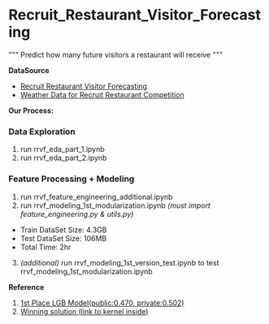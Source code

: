 # Recruit_Restaurant_Visitor_Forecasting
"""
Predict how many future visitors a restaurant will receive
"""

**DataSource**
- [Recruit Restaurant Visitor Forecasting](https://www.kaggle.com/c/recruit-restaurant-visitor-forecasting/overview)
- [Weather Data for Recruit Restaurant Competition](https://www.kaggle.com/huntermcgushion/rrv-weather-data?select=air_store_info_with_nearest_active_station.csv)

**Our Process:**

### Data Exploration

1. run rrvf_eda_part_1.ipynb
2. run rrvf_eda_part_2.ipynb

### Feature Processing + Modeling

1. run rrvf_feature_engineering_additional.ipynb
2. run rrvf_modeling_1st_modularization.ipynb *(must import feature_engineering.py & utils.py)*
- Train DataSet Size: 4.3GB
- Test DataSet Size: 106MB
- Total Time: 2hr
3. *(additional)* run rrvf_modeling_1st_version_test.ipynb to test rrvf_modeling_1st_modularization.ipynb

**Reference**
1. [1st Place LGB Model(public:0.470, private:0.502)](https://www.kaggle.com/pureheart/1st-place-lgb-model-public-0-470-private-0-502/code)
2. [Winning solution (link to kernel inside)](https://www.kaggle.com/c/ga-customer-revenue-prediction/discussion/82614)
